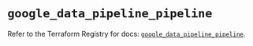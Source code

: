 # `google_data_pipeline_pipeline`

Refer to the Terraform Registry for docs: [`google_data_pipeline_pipeline`](https://registry.terraform.io/providers/hashicorp/google/6.6.0/docs/resources/data_pipeline_pipeline).
